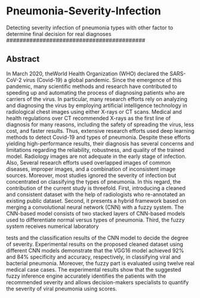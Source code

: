 # Pneumonia-Severity-Infection
Detecting severity infection of pneumonia types with other factor to determine final decision for real diagnoses 
##########################################
## Abstract
In March 2020, theWorld Health Organization (WHO) declared the SARS-CoV-2 virus
(Covid-19) a global pandemic. Since the emergence of this pandemic, many scientific
methods and research have contributed to speeding up and automating the process
of diagnosing patients who are carriers of the virus. In particular, many research
efforts rely on analyzing and diagnosing the virus by employing artificial intelligence
technology in radiological chest images using either X-rays or CT scans. Medical and
health regulations over CT recommended X-rays as the first line of diagnosis for many
reasons, including the safety of spreading the virus, less cost, and faster results. Thus,
extensive research efforts used deep learning methods to detect Covid-19 and types of
pneumonia. Despite these efforts yielding high-performance results, their diagnosis
has several concerns and limitations regarding the reliability, robustness, and quality
of the trained model. Radiology images are not adequate in the early stage of infection.
Also, Several research efforts used overlapped images of common diseases, improper
images, and a combination of inconsistent image sources. Moreover, most studies
ignored the severity of infection but concentrated on classifying the types of pneumonia.
In this regard, the contribution of the current study is threefold. First, introducing
a cleaned and consistent dataset with the help of radiologists who re-annotated an
existing public dataset. Second, it presents a hybrid framework based on merging a
convolutional neural network (CNN) with a fuzzy system. The CNN-based model
consists of two stacked layers of CNN-based models used to differentiate normal
versus types of pneumonia. Third, the fuzzy system receives numerical laboratory

tests and the classification results of the CNN model to decide the degree of severity.
Experimental results on the proposed cleaned dataset using different CNN models
demonstrate that the VGG16 model achieved 92% and 84% specificity and accuracy,
respectively, in classifying viral and bacterial pneumonia. Moreover, the fuzzy part
is evaluated using twelve real medical case cases. The experimental results show
that the suggested fuzzy inference engine accurately identifies the patients with the
recommended severity and allows decision-makers specialists to quantify the severity
of viral pneumonia using scores.
